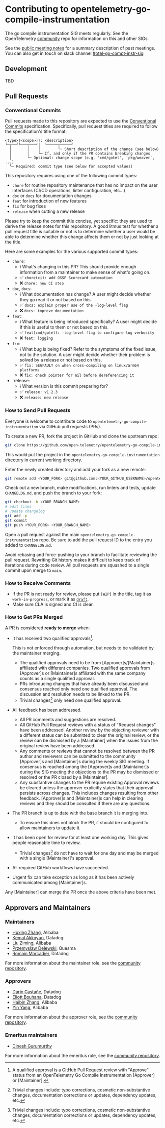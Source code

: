 # Contributing to opentelemetry-go-compile-instrumentation

The go compile instrumentation SIG meets regularly. See the
OpenTelemetry
[community](https://github.com/open-telemetry/community?tab=readme-ov-file#implementation-sigs)
repo for information on this and other SIGs.

See the [public meeting
notes](https://docs.google.com/document/d/1XkVahJfhf482d3WVHsvUUDaGzHc8TO3sqQlSS80mpGY/edit)
for a summary description of past meetings. You can also get in touch on slack channel
[#otel-go-compt-instr-sig](https://cloud-native.slack.com/archives/C088D8GSSSF)

## Development

TBD

## Pull Requests

### Conventional Commits

Pull requests made to this repository are expected to use the [Conventional Commits][conv-commit]
specification. Specifically, pull request titles are required to follow the specification's title
format:

```
<type>(<scope>)!: <description>
╰─┬──╯╰───┬───╯│  ╰─────┬─────╯
  │       │    │        ╰─ Short description of the change (see below)
  │       │    ╰─ If, and only if the PR contains breaking changes
  │       ╰─ Optional: change scope (e.g, 'cmd/gotel', `pkg/weaver`, ...)
  ╰─ Required: commit type (see below for accepted values)
```

This repository requires using one of the following commit types:

- `chore` for routine repository maintenance that has no impact on the user interfaces (CI/CD
  operations, linter configuration, etc...)
- `doc` or `docs` for documentation changes
- `feat` for introduction of new features
- `fix` for bug fixes
- `release` when cutting a new release

Please try to keep the commit title concise, yet specific: they are used to derive the release notes
for this repository. A good litmus test for whether a pull request title is suitable or not is to
determine whether a user would be able to determine whether this change affects them or not by just
looking at the title.

Here are some examples for the various supported commit types:

- `chore`:
  - :information_source: What's changing in this PR? This should provide enough information from a
    maintainer to make sense of what's going on.
  - :white_check_mark: `chore(ci): add OSSF Scorecard automation`
  - :x: `chore: new CI step`
- `doc`, `docs`:
  - :information_source: What documentation has change? A user might decide whether they go read it
    or not based on this.
  - :white_check_mark: `docs: explain proper use of the -log-level flag`
  - :x: `docs: improve documentation`
- `feat`:
  - :information_source:  What feature is being introduced specifically? A user might decide if this
    is useful to them or not based on this.
  - :white_check_mark: `feat(cmd/gotel): -log-level flag to configure log verbosity`
  - :x: `feat: logging`
- `fix`:
  - :information_source: What bug is being fixed? Refer to the symptoms of the fixed issue, not to
    the solution. A user might decide whether their problem is solved by a release or not based on
    this.
  - :white_check_mark: `fix: SEGFAULT on when cross-compiling on linux/arm64 platforms`
  - :x: `fix: check pointer for nil before dereferencing it`
- `release:
  - :information_source: What version is this commit preparing for?
  - :white_check_mark: `release: v1.2.3`
  - :x: `release: new release`

[conv-commit]: https://www.conventionalcommits.org/en/v1.0.0/

### How to Send Pull Requests

Everyone is welcome to contribute code to `opentelemetry-go-compile-instrumentation` via
GitHub pull requests (PRs).

To create a new PR, fork the project in GitHub and clone the upstream
repo:

```sh
git clone https://github.com/open-telemetry/opentelemetry-go-compile-instrumentation
```

This would put the project in the `opentelemetry-go-compile-instrumentation` directory in
current working directory.

Enter the newly created directory and add your fork as a new remote:

```sh
git remote add <YOUR_FORK> git@github.com:<YOUR_GITHUB_USERNAME>/opentelemetry-go-compile-instrumentation
```

Check out a new branch, make modifications, run linters and tests, update
`CHANGELOG.md`, and push the branch to your fork:

```sh
git checkout -b <YOUR_BRANCH_NAME>
# edit files
# update changelog
git add -p
git commit
git push <YOUR_FORK> <YOUR_BRANCH_NAME>
```

Open a pull request against the main `opentelemetry-go-compile-instrumentation` repo. Be sure to add the pull
request ID to the entry you added to `CHANGELOG.md`.

Avoid rebasing and force-pushing to your branch to facilitate reviewing the pull request.
Rewriting Git history makes it difficult to keep track of iterations during code review.
All pull requests are squashed to a single commit upon merge to `main`.

### How to Receive Comments

- If the PR is not ready for review, please put `[WIP]` in the title,
  tag it as `work-in-progress`, or mark it as
  [`draft`](https://github.blog/2019-02-14-introducing-draft-pull-requests/).
- Make sure CLA is signed and CI is clear.

### How to Get PRs Merged

A PR is considered **ready to merge** when:

- It has received two qualified approvals[^1].

  This is not enforced through automation, but needs to be validated by the
  maintainer merging.
  - The qualified approvals need to be from [Approver]s/[Maintainer]s
    affiliated with different companies. Two qualified approvals from
    [Approver]s or [Maintainer]s affiliated with the same company counts as a
    single qualified approval.
  - PRs introducing changes that have already been discussed and consensus
    reached only need one qualified approval. The discussion and resolution
    needs to be linked to the PR.
  - Trivial changes[^2] only need one qualified approval.

- All feedback has been addressed.
  - All PR comments and suggestions are resolved.
  - All GitHub Pull Request reviews with a status of "Request changes" have
    been addressed. Another review by the objecting reviewer with a different
    status can be submitted to clear the original review, or the review can be
    dismissed by a [Maintainer] when the issues from the original review have
    been addressed.
  - Any comments or reviews that cannot be resolved between the PR author and
    reviewers can be submitted to the community [Approver]s and [Maintainer]s
    during the weekly SIG meeting. If consensus is reached among the
    [Approver]s and [Maintainer]s during the SIG meeting the objections to the
    PR may be dismissed or resolved or the PR closed by a [Maintainer].
  - Any substantive changes to the PR require existing Approval reviews be
    cleared unless the approver explicitly states that their approval persists
    across changes. This includes changes resulting from other feedback.
    [Approver]s and [Maintainer]s can help in clearing reviews and they should
    be consulted if there are any questions.

- The PR branch is up to date with the base branch it is merging into.
  - To ensure this does not block the PR, it should be configured to allow
    maintainers to update it.

- It has been open for review for at least one working day. This gives people
  reasonable time to review.
  - Trivial changes[^2] do not have to wait for one day and may be merged with
    a single [Maintainer]'s approval.

- All required GitHub workflows have succeeded.
- Urgent fix can take exception as long as it has been actively communicated
  among [Maintainer]s.

Any [Maintainer] can merge the PR once the above criteria have been met.

[^1]: A qualified approval is a GitHub Pull Request review with "Approve"
  status from an OpenTelemetry Go Compile Instrumentation [Approver] or [Maintainer].
[^2]: Trivial changes include: typo corrections, cosmetic non-substantive
  changes, documentation corrections or updates, dependency updates, etc.

## Approvers and Maintainers

### Maintainers

- [Huxing Zhang](https://github.com/ralf0131), Alibaba
- [Kemal Akkoyun](https://github.com/kakkoyun), Datadog
- [Liu Ziming](https://github.com/123liuziming), Alibaba
- [Przemyslaw Delewski](https://github.com/pdelewski), Quesma
- [Romain Marcadier](https://github.com/RomainMuller), Datadog

For more information about the maintainer role, see the [community repository](https://github.com/open-telemetry/community/blob/main/guides/contributor/membership.md#maintainer).

### Approvers

- [Dario Castañe](https://github.com/darccio), Datadog
- [Eliott Bouhana](https://github.com/eliottness), Datadog
- [Haibin Zhang](https://github.com/NameHaibinZhang), Alibaba
- [Yin Yang](https://github.com/y1yang0), Alibaba

For more information about the approver role, see the [community repository](https://github.com/open-telemetry/community/blob/main/guides/contributor/membership.md#approver).

### Emeritus maintainers

- [Dinesh Gurumurthy](https://github.com/dineshg13)

For more information about the emeritus role, see the [community repository](https://github.com/open-telemetry/community/blob/main/guides/contributor/membership.md#emeritus-maintainerapprovertriager).
